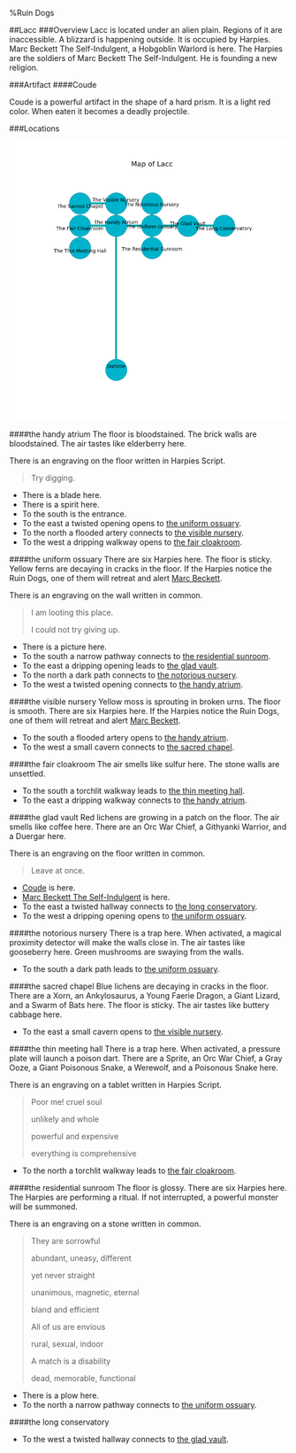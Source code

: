 %Ruin Dogs

##Lacc
###Overview
Lacc is located under an alien plain. Regions of it are inaccessible. A blizzard is happening outside. It is occupied by Harpies. <a name="Marc-Beckett-The-Self-Indulgent"></a>Marc Beckett The Self-Indulgent, a Hobgoblin Warlord is here. The Harpies are the soldiers of Marc Beckett The Self-Indulgent. He  is founding a new religion. 



###Artifact
####<a name="Coude"></a>Coude


Coude is a powerful artifact in the shape of a hard prism. It is a light red color. When eaten it becomes a deadly projectile. 





###Locations


![](../v1/images/Lacc.png)

####<a name="the-handy-atrium"></a>the handy atrium
The floor is bloodstained. The brick walls are bloodstained. The air tastes like elderberry here. 

There is an engraving on the floor written in Harpies Script. 

> Try digging.
>


* There is a blade here.
* There is a spirit here.
* To the south is the entrance.
* To the east a twisted opening opens to [the uniform ossuary](#the-uniform-ossuary).
* To the north a flooded artery connects to [the visible nursery](#the-visible-nursery).
* To the west a dripping walkway opens to [the fair cloakroom](#the-fair-cloakroom).


####<a name="the-uniform-ossuary"></a>the uniform ossuary
There are six Harpies here. The floor is sticky. Yellow ferns are decaying in cracks in the floor. If the Harpies notice the Ruin Dogs, one of them will retreat and alert [Marc Beckett](#Marc-Beckett). 

There is an engraving on the wall written in common. 

> I am looting this place.
>
> I could not try giving up.
>


* There is a picture here.
* To the south a narrow pathway connects to [the residential sunroom](#the-residential-sunroom).
* To the east a dripping opening leads to [the glad vault](#the-glad-vault).
* To the north a dark path connects to [the notorious nursery](#the-notorious-nursery).
* To the west a twisted opening connects to [the handy atrium](#the-handy-atrium).


####<a name="the-visible-nursery"></a>the visible nursery
Yellow moss is sprouting in broken urns. The floor is smooth. There are six Harpies here. If the Harpies notice the Ruin Dogs, one of them will retreat and alert [Marc Beckett](#Marc-Beckett). 



* To the south a flooded artery opens to [the handy atrium](#the-handy-atrium).
* To the west a small cavern connects to [the sacred chapel](#the-sacred-chapel).


####<a name="the-fair-cloakroom"></a>the fair cloakroom
The air smells like sulfur here. The stone walls are unsettled. 



* To the south a torchlit walkway leads to [the thin meeting hall](#the-thin-meeting-hall).
* To the east a dripping walkway connects to [the handy atrium](#the-handy-atrium).


####<a name="the-glad-vault"></a>the glad vault
Red lichens are growing in a patch on the floor. The air smells like coffee here. There are an Orc War Chief, a Githyanki Warrior, and a Duergar here. 

There is an engraving on the floor written in common. 

> Leave at once.
>


* [Coude](#Coude) is here.
* [Marc Beckett The Self-Indulgent](#Marc-Beckett-The-Self-Indulgent) is here.
* To the east a twisted hallway connects to [the long conservatory](#the-long-conservatory).
* To the west a dripping opening opens to [the uniform ossuary](#the-uniform-ossuary).


####<a name="the-notorious-nursery"></a>the notorious nursery
There is a trap here. When activated, a magical proximity detector will make the walls close in. The air tastes like gooseberry here. Green mushrooms are swaying from the walls. 



* To the south a dark path leads to [the uniform ossuary](#the-uniform-ossuary).


####<a name="the-sacred-chapel"></a>the sacred chapel
Blue lichens are decaying in cracks in the floor. There are a Xorn, an Ankylosaurus, a Young Faerie Dragon, a Giant Lizard, and a Swarm of Bats here. The floor is sticky. The air tastes like buttery	cabbage here. 



* To the east a small cavern opens to [the visible nursery](#the-visible-nursery).


####<a name="the-thin-meeting-hall"></a>the thin meeting hall
There is a trap here. When activated, a pressure plate will launch a poison dart. There are a Sprite, an Orc War Chief, a Gray Ooze, a Giant Poisonous Snake, a Werewolf, and a Poisonous Snake here. 

There is an engraving on a tablet written in Harpies Script. 

> Poor me! cruel soul
>
> unlikely and whole
>
> powerful and expensive
>
> everything is comprehensive
>


* To the north a torchlit walkway leads to [the fair cloakroom](#the-fair-cloakroom).


####<a name="the-residential-sunroom"></a>the residential sunroom
The floor is glossy. There are six Harpies here. The Harpies are performing a ritual. If not interrupted, a powerful monster will be summoned. 

There is an engraving on a stone written in common. 

> They are sorrowful
>
> abundant, uneasy, different
>
> yet never straight
>
> unanimous, magnetic, eternal
>
> bland and efficient
>
> All of us are envious
>
> rural, sexual, indoor
>
> A match is a disability
>
> dead, memorable, functional
>


* There is a plow here.
* To the north a narrow pathway connects to [the uniform ossuary](#the-uniform-ossuary).


####<a name="the-long-conservatory"></a>the long conservatory




* To the west a twisted hallway connects to [the glad vault](#the-glad-vault).


